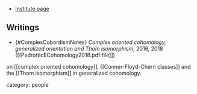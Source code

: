 
* [Institute page](https://web.ma.utexas.edu/users/pedrotti.riccardo/)


## Writings

* {#ComplexCobordismNotes} _Complex oriented cohomology, generalized orientation and Thom isomorphism_, 2016, 2018 ([[PedrotticECohomology2018.pdf:file]])

on [[complex oriented cohomology]], [[Conner-Floyd-Chern classes]] and the [[Thom isomorphism]] in generalized cohomology.


category: people